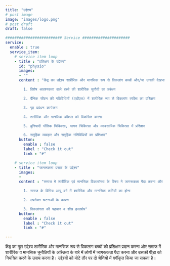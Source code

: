 ```yaml
---
title: "उद्देश्य"
# post image
image: "images/logo.png"
# post draft
draft: false

######################### Service #####################
service:
  enable : true
  service_item:
    # service item loop
    - title : "प्रशिक्षण के उद्देश्य"
      id: "physio"
      images:
      - ""
      content : "केंद्र का उद्देश्य शारीरिक और मानसिक रूप से विकलांग बच्चों और/या उनकी देखभाल करने वालों को निम्नलिखित में प्रशिक्षण प्रदान करना है-

        1. विशेष आवश्यकता वाले बच्चे की शारीरिक चुनौती का प्रबंधन

        2. दैनिक जीवन की गतिविधियों (एडीएल) में शारीरिक रूप से विकलांग व्यक्ति का प्रशिक्षण

        3. गृह प्रबंधन कार्यक्रम

        4. शारीरिक और मानसिक कौशल को विकसित करना

        5. बुनियादी भौतिक चिकित्सा, भाषण चिकित्सा और व्यावसायिक चिकित्सा में प्रशिक्षण

        6. समूहिक व्यवहार और समूहिक गतिविधियों का प्रशिक्षण"
      button:
        enable : false
        label : "Check it out"
        link : "#"

    # service item loop
    - title : "जागरूकता प्रसार के उद्देश्य"
      images:
      -
      content : "समाज मे शारीरिक एवं मानसिक विकलांगता के विषय मे जागरूकता पैदा करना और लोगों को निम्नलिखित विषयों में संवेदनशील बनाना

        1. समाज के विभिन्न आयु वर्ग में शारीरिक और मानसिक कमियों का होना

        2. उपरोक्त घटनाओं के कारण

        3. विकलांगता की पहचान व शीघ्र हस्तक्षेप"
      button:
        enable : false
        label : "Check it out"
        link : "#"

---
```


केंद्र का मूल उद्देश्य शारीरिक और मानसिक रूप से विकलांग बच्चों को प्रशिक्षण प्रदान करना और समाज में शारीरिक व मानसिक चुनौतियों के अस्तित्व के बारे में लोगों में जागरूकता पैदा करना और उसकी पीड़ा को नियंत्रित करने के उपाय करना है। उद्देश्यों को मोटे तौर पर दो श्रेणियों में वर्गीकृत किया जा सकता है।
